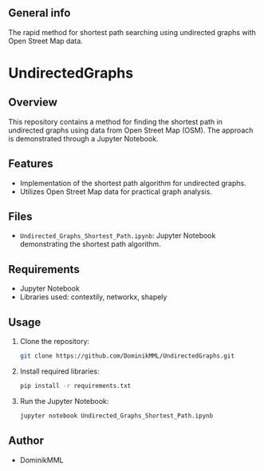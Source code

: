 ## General info
The rapid method for shortest path searching using undirected graphs with Open Street Map data.
 
# UndirectedGraphs

## Overview
This repository contains a method for finding the shortest path in undirected graphs using data from Open Street Map (OSM). The approach is demonstrated through a Jupyter Notebook.

## Features
- Implementation of the shortest path algorithm for undirected graphs.
- Utilizes Open Street Map data for practical graph analysis.

## Files
- `Undirected_Graphs_Shortest_Path.ipynb`: Jupyter Notebook demonstrating the shortest path algorithm.

## Requirements
- Jupyter Notebook
- Libraries used: contextily, networkx, shapely

## Usage
1. Clone the repository:
    ```bash
    git clone https://github.com/DominikMML/UndirectedGraphs.git
    ```
2. Install required libraries:
    ```bash
    pip install -r requirements.txt
    ```
3. Run the Jupyter Notebook:
    ```bash
    jupyter notebook Undirected_Graphs_Shortest_Path.ipynb
    ```

## Author
- DominikMML
